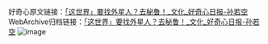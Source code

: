 好奇心原文链接：[「这世界」要找外星人？去秘鲁！_文化_好奇心日报-孙若空](https://www.qdaily.com/articles/1814.html)
WebArchive归档链接：[「这世界」要找外星人？去秘鲁！_文化_好奇心日报-孙若空](http://web.archive.org/web/20171112225343/http://www.qdaily.com/articles/1814.html)
![image](http://ww3.sinaimg.cn/large/007d5XDply1g3v4itlgw0j30u03dke81)